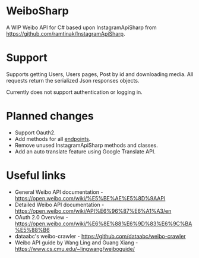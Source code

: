 # WeiboSharp

A WIP Weibo API for C# based upon InstagramApiSharp from https://github.com/ramtinak/InstagramApiSharp.

# Support
Supports getting Users, Users pages, Post by id and downloading media. All requests return the serialized Json responses objects.

Currently does not support authentication or logging in.

# Planned changes
* Support Oauth2.
* Add methods for all [endpoints](https://open.weibo.com/wiki/API%E6%96%87%E6%A1%A3/en).
* Remove unused InstagramApiSharp methods and classes.
* Add an auto translate feature using Google Translate API.

# Useful links
* General Weibo API documentation - https://open.weibo.com/wiki/%E5%BE%AE%E5%8D%9AAPI
* Detailed Weibo API documentation - https://open.weibo.com/wiki/API%E6%96%87%E6%A1%A3/en
* OAuth 2.0 Overview - https://open.weibo.com/wiki/%E6%8E%88%E6%9D%83%E6%9C%BA%E5%88%B6
* dataabc's weibo-crawler - https://github.com/dataabc/weibo-crawler
* Weibo API guide by Wang Ling and Guang Xiang - https://www.cs.cmu.edu/~lingwang/weiboguide/




